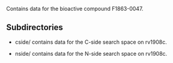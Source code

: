 Contains data for the bioactive compound F1863-0047.

## Subdirectories

- cside/ contains data for the C-side search space on rv1908c.

- nside/ contains data for the N-side search space on rv1908c.

